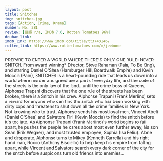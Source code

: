 ```yaml
---
layout: post 
title: Snitches
img: snitches.jpg
tags: [Action, Crime, Drama]
number: No. 281
review: [豆瓣 n/a, IMDb 7.6, Rotten Tomatoes 96%]
douban_link: 
imdb_link: https://www.imdb.com/title/tt3743146/
rotten_link: https://www.rottentomatoes.com/m/jawbone
---
```


PREPARE TO ENTER A WORLD WHERE THERE'S ONLY ONE RULE: NEVER SNITCH. From award winning* Director, Steve Rahaman (Pain, To Be King), and starring Daniel O'Shea (Hamburger Hill, Boardwalk Empire) and Kevin Moccia (Pain), SNITCHES is a heart-pounding ride that leads us down into a world where murder and greed are a part of everyday life, and the code of the streets is the only law of the land...until the crime boss of Queens, Alphonse Trapani discovers that the one rule of the streets has been broken, there is a Snitch in his crew. Alphonse Trapani (Frank Merlino) sets a reward for anyone who can find the snitch who has been working with dirty cops and threatens to shut down all the crime families in New York. Not knowing who to trust, Alphonse sends his most loyal men, Vincent Abeli (Daniel O'Shea) and Salvatore Fini (Kevin Moccia) to find the snitch before it's too late. As Alphonse Trapani (Frank Merlino)'s world begins to fall apart, he pushes the people he cares about most even further away, his son Sean (Erik Wegner), and most trusted employee, Sophia (Isa Feliu). Alone and desperate, Alphonse turns to Mikey (Kenneth Carrella) and his right hand man, Rocco (Anthony Bisciello) to help keep his empire from falling apart, while Vincent and Salvatore search every dark corner of the city for the snitch before suspicions turn old friends into enemies...
